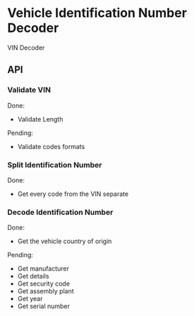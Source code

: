 # Vehicle Identification Number Decoder
VIN Decoder

## API

### Validate VIN

Done:

* Validate Length

Pending:

* Validate codes formats

### Split Identification Number

Done:

* Get every code from the VIN separate



### Decode Identification Number

Done:

* Get the vehicle country of origin

Pending:

* Get manufacturer
* Get details
* Get security code
* Get assembly plant
* Get year
* Get serial number
